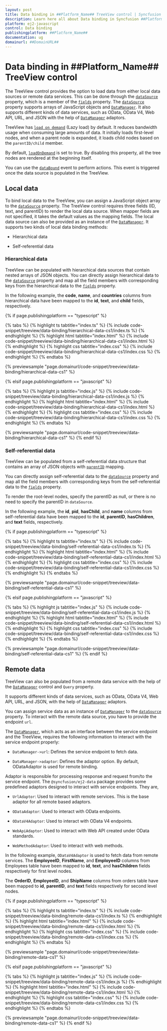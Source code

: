 ```yaml
---
layout: post
title: Data binding in ##Platform_Name## TreeView control | Syncfusion
description: Learn here all about Data binding in Syncfusion ##Platform_Name## TreeView control of Syncfusion Essential JS 2 and more.
platform: ej2-javascript
control: Data binding
publishingplatform: ##Platform_Name##
documentation: ug
domainurl: ##DomainURL##
---
```


# Data binding in ##Platform_Name## TreeView control

The TreeView control provides the option to load data from either local data sources or remote data services. This can be done through the [`dataSource`](../api/treeview/fieldsSettingsModel#datasource) property, which is a member of the [`fields`](../api/treeview#fields) property. The [`dataSource`](../api/treeview/fieldsSettingsModel#datasource) property supports arrays of JavaScript objects and [`DataManager`](../api/data/dataManager/). It also supports different kinds of data services, such as OData, OData V4, Web API, URL, and JSON with the help of [`DataManager`](../api/data/dataManager/) adaptors.

TreeView has [`load on demand`](../api/treeview#loadondemand)  (Lazy load) by default. It reduces bandwidth usage when consuming large amounts of data. It initially loads first-level nodes, and when a parent node is expanded, it loads child nodes based on the `parentID/child` member.

By default, [`loadOnDemand`](../api/treeview#loadondemand)  is set to true. By disabling this property, all the tree nodes are rendered at the beginning itself.

You can use the [`dataBound`](../api/treeview#databound) event to perform actions. This event is triggered once the data source is populated in the TreeView.

## Local data

To bind local data to the TreeView, you can assign a JavaScript object array to the [`dataSource`](../api/treeview/fieldsSettingsModel#datasource) property. The TreeView control requires three fields (ID, text, and parentID) to render the local data source. When mapper fields are not specified, it takes the default values as the mapping fields. The local data source can also be provided as an instance of the [`DataManager`](../api/data/dataManager/). It supports two kinds of local data binding methods:

* Hierarchical data

* Self-referential data

### Hierarchical data

TreeView can be populated with hierarchical data sources that contain nested arrays of JSON objects. You can directly assign hierarchical data to the [`dataSource`](../api/treeview/fieldsSettingsModel#datasource) property and map all the field members with corresponding keys from the hierarchical data to the [`fields`](../api/treeview#fields) property.

In the following example, the **code**, **name**, and **countries** columns from hierarchical data have been mapped to the **id**, **text**, and **child** fields, respectively.

{% if page.publishingplatform == "typescript" %}

 {% tabs %}
{% highlight ts tabtitle="index.ts" %}
{% include code-snippet/treeview/data-binding/hierarchical-data-cs1/index.ts %}
{% endhighlight %}
{% highlight html tabtitle="index.html" %}
{% include code-snippet/treeview/data-binding/hierarchical-data-cs1/index.html %}
{% endhighlight %}
{% highlight css tabtitle="index.css" %}
{% include code-snippet/treeview/data-binding/hierarchical-data-cs1/index.css %}
{% endhighlight %}
{% endtabs %}
        
{% previewsample "page.domainurl/code-snippet/treeview/data-binding/hierarchical-data-cs1" %}

{% elsif page.publishingplatform == "javascript" %}

{% tabs %}
{% highlight js tabtitle="index.js" %}
{% include code-snippet/treeview/data-binding/hierarchical-data-cs1/index.js %}
{% endhighlight %}
{% highlight html tabtitle="index.html" %}
{% include code-snippet/treeview/data-binding/hierarchical-data-cs1/index.html %}
{% endhighlight %}
{% highlight css tabtitle="index.css" %}
{% include code-snippet/treeview/data-binding/hierarchical-data-cs1/index.css %}
{% endhighlight %}
{% endtabs %}

{% previewsample "page.domainurl/code-snippet/treeview/data-binding/hierarchical-data-cs1" %}
{% endif %}

### Self-referential data

TreeView can be populated from a self-referential data structure that contains an array of JSON objects with [`parentID`](../api/treeview/fieldsSettingsModel/#parentid) mapping.

You can directly assign self-referential data to the [`dataSource`](../api/treeview/fieldsSettingsModel#datasource) property and map all the field members with corresponding keys from the self-referential data to the [`fields`](../api/treeview#fields) property.

To render the root-level nodes, specify the parentID as null, or there is no need to specify the parentID in `dataSource`.

In the following example, the **id**, **pid**, **hasChild**, and **name** columns from self-referential data have been mapped to the **id**, **parentID**, **hasChildren**, and **text** fields, respectively.

{% if page.publishingplatform == "typescript" %}

 {% tabs %}
{% highlight ts tabtitle="index.ts" %}
{% include code-snippet/treeview/data-binding/self-referential-data-cs1/index.ts %}
{% endhighlight %}
{% highlight html tabtitle="index.html" %}
{% include code-snippet/treeview/data-binding/self-referential-data-cs1/index.html %}
{% endhighlight %}
{% highlight css tabtitle="index.css" %}
{% include code-snippet/treeview/data-binding/self-referential-data-cs1/index.css %}
{% endhighlight %}
{% endtabs %}
        
{% previewsample "page.domainurl/code-snippet/treeview/data-binding/self-referential-data-cs1" %}

{% elsif page.publishingplatform == "javascript" %}

{% tabs %}
{% highlight js tabtitle="index.js" %}
{% include code-snippet/treeview/data-binding/self-referential-data-cs1/index.js %}
{% endhighlight %}
{% highlight html tabtitle="index.html" %}
{% include code-snippet/treeview/data-binding/self-referential-data-cs1/index.html %}
{% endhighlight %}
{% highlight css tabtitle="index.css" %}
{% include code-snippet/treeview/data-binding/self-referential-data-cs1/index.css %}
{% endhighlight %}
{% endtabs %}

{% previewsample "page.domainurl/code-snippet/treeview/data-binding/self-referential-data-cs1" %}
{% endif %}

## Remote data

TreeView can also be populated from a remote data service with the help of the [`DataManager`](../api/data/dataManager/) control and `Query` property.

It supports different kinds of data services, such as OData, OData V4, Web API, URL, and JSON, with the help of [`DataManager`](../api/data/dataManager/) adaptors.

You can assign service data as an instance of [`DataManager`](../api/data/dataManager/) to the [`dataSource`](../api/treeview/fieldsSettingsModel#datasource) property. To interact with the remote data source, you have to provide the endpoint `url`.

The [`DataManager`](../api/data/dataManager/), which acts as an interface between the service endpoint and the TreeView, requires the following information to interact with the service endpoint properly:

* `DataManager->url`: Defines the service endpoint to fetch data.

* `DataManager->adaptor`: Defines the adaptor option. By default, ODataAdaptor is used for remote binding.

Adaptor is responsible for processing response and request from/to the service endpoint. The `@syncfusion/ej2-data` package provides some predefined adaptors  designed to interact with service endpoints. They are,

* `UrlAdaptor`: Used to interact with remote services. This is the base adaptor for all remote based adaptors.

* `ODataAdaptor`: Used to interact with OData endpoints.

* `ODataV4Adaptor`: Used to interact with OData V4 endpoints.

* `WebApiAdaptor`: Used to interact with Web API created under OData standards.

* `WebMethodAdaptor`: Used to interact with web methods.

In the following example, `ODataV4Adaptor` is  used to fetch data from remote services. The **EmployeeID**, **FirstName**, and **EmployeeID** columns from Employees table have been mapped to **id**, **text**, and **hasChildren** fields respectively for first level nodes.

The **OrderID**, **EmployeeID**, and **ShipName** columns from orders table have been mapped to **id**, **parentID**, and **text** fields respectively for second level nodes.

{% if page.publishingplatform == "typescript" %}

 {% tabs %}
{% highlight ts tabtitle="index.ts" %}
{% include code-snippet/treeview/data-binding/remote-data-cs1/index.ts %}
{% endhighlight %}
{% highlight html tabtitle="index.html" %}
{% include code-snippet/treeview/data-binding/remote-data-cs1/index.html %}
{% endhighlight %}
{% highlight css tabtitle="index.css" %}
{% include code-snippet/treeview/data-binding/remote-data-cs1/index.css %}
{% endhighlight %}
{% endtabs %}
        
{% previewsample "page.domainurl/code-snippet/treeview/data-binding/remote-data-cs1" %}

{% elsif page.publishingplatform == "javascript" %}

{% tabs %}
{% highlight js tabtitle="index.js" %}
{% include code-snippet/treeview/data-binding/remote-data-cs1/index.js %}
{% endhighlight %}
{% highlight html tabtitle="index.html" %}
{% include code-snippet/treeview/data-binding/remote-data-cs1/index.html %}
{% endhighlight %}
{% highlight css tabtitle="index.css" %}
{% include code-snippet/treeview/data-binding/remote-data-cs1/index.css %}
{% endhighlight %}
{% endtabs %}

{% previewsample "page.domainurl/code-snippet/treeview/data-binding/remote-data-cs1" %}
{% endif %}